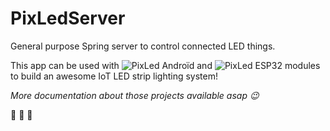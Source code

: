 # PixLedServer
General purpose Spring server to control connected LED things.

This app can be used with ![PixLed Androïd](https://github.com/PaulBreugnot/PixLedAndroid) and ![PixLed ESP32 modules](https://github.com/PaulBreugnot/PixLedModule_Strip) to build an awesome IoT LED strip lighting system!

*More documentation about those projects available asap :wink:*

:unicorn: :sheep: :rainbow:

